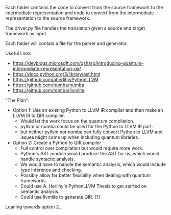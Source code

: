 Each folder contains the code to convert from the source framework to the intermediate representation and code to convert from the intermediate representation to the source framework.

The driver.py file handles the translation given a source and target framework as input.

Each folder will contain a file for the parser and generator.

Useful Links:
  - https://devblogs.microsoft.com/qsharp/introducing-quantum-intermediate-representation-qir/
  - https://docs.python.org/3/library/ast.html
  - https://github.com/aherlihy/PythonLLVM
  - https://github.com/numba/numba
  - https://github.com/numba/llvmlite

"The Plan":
  - Option 1: Use an existing Python to LLVM IR compiler and then make an LLVM IR to QIR compiler.
    -  Would let the work focus on the quantum compilation.
    -  pyllvm or numba could be used for the Python to LLVM IR part.
    -  but neither pyllvm nor numba can fully convert Python to LLVM and issues might come up when including quantum libraries.
  - Option 2: Create a Python to QIR compiler
    - Full control over compilation but would require more work.
    - Python's AST module would produce the AST for us, which would handle syntactic analysis.
    - We would have to handle the semantic analysis, which would include type inference and checking.
    - Possibly allow for better flexibility when dealing with quantum frameworks.
    - Could use A. Herilhy's PythonLLVM Thesis to get started on semantic analysis.
    - Could use llvmlite to generate QIR. (?)

Leaning towards option 2...
